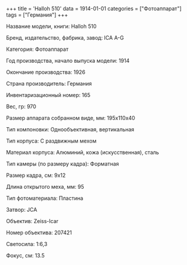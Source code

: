+++
title = 'Halloh 510'
data = 1914-01-01
categories = ["Фотоаппарат"]
tags = ["Германия"]
+++

Название модели, книги: Halloh 510

Бренд, издательство, фабрика, завод: ICA A-G

Категория: Фотоаппарат

Год производства, начало выпуска модели: 1914

Окончание производства: 1926

Страна производитель: Германия

Инвентаризационный номер: 165

Вес, гр: 970

Размер аппарата  собранном виде, мм: 195х110х40

Тип компоновки: Однообъективная, вертикальная

Тип корпуса: С раздвижным мехом

Материал корпуса: Алюминий, кожа (искусственная), сталь

Тип камеры (по размеру кадра): Форматная

Размер кадра, см: 9х12

Длина открытого меха, мм: 95

Тип фотоматериала: Пластина

Затвор: JCA

Объектив: Zeiss-Icar

Номер объектива: 207421

Светосила: 1:6,3

Фокус, см: 13.5

